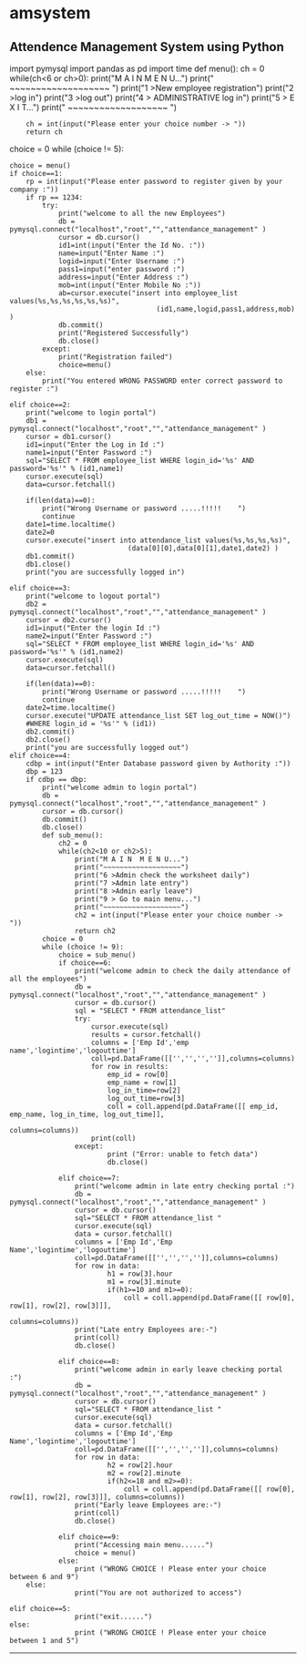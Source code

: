 # amsystem
Attendence Management System using Python
-------------------------------------------------------------------------------------------------------------------------------------
import pymysql
import pandas as pd
import time
def menu():
    ch = 0
    while(ch<6 or ch>0):
        print("M A I N  M E N U...")
        print(" ~~~~~~~~~~~~~~~~~~~ ")
        print("1 >New employee registration")
        print("2 >log in")
        print("3 >log out")
        print("4 > ADMINISTRATIVE log in")
        print("5 > E X I T...")
        print(" ~~~~~~~~~~~~~~~~~~~ ")
    
        ch = int(input("Please enter your choice number -> "))
        return ch
    
choice = 0
while (choice != 5):
    
    choice = menu()
    if choice==1:
        rp = int(input("Please enter password to register given by your company :"))
        if rp == 1234:
            try:
                print("welcome to all the new Employees")
                db = pymysql.connect("localhost","root","","attendance_management" )
                cursor = db.cursor()
                id1=int(input("Enter the Id No. :"))
                name=input("Enter Name :")
                logid=input("Enter Username :")
                pass1=input("enter password :")
                address=input("Enter Address :")
                mob=int(input("Enter Mobile No :"))
                ab=cursor.execute("insert into employee_list values(%s,%s,%s,%s,%s,%s)",
                                        (id1,name,logid,pass1,address,mob) )
                db.commit()
                print("Registered Successfully")
                db.close()
            except:
                print("Registration failed")
                choice=menu()
        else:
            print("You entered WRONG PASSWORD enter correct password to register :")
            
    elif choice==2:
        print("welcome to login portal")
        db1 = pymysql.connect("localhost","root","","attendance_management" )
        cursor = db1.cursor()
        id1=input("Enter the Log in Id :")
        name1=input("Enter Password :")
        sql="SELECT * FROM employee_list WHERE login_id='%s' AND password='%s'" % (id1,name1)
        cursor.execute(sql)
        data=cursor.fetchall()
        
        if(len(data)==0):
            print("Wrong Username or password .....!!!!!    ")
            continue
        date1=time.localtime()
        date2=0
        cursor.execute("insert into attendance_list values(%s,%s,%s,%s)",
                                 (data[0][0],data[0][1],date1,date2) )
        db1.commit()
        db1.close()
        print("you are successfully logged in")
        
    elif choice==3:
        print("welcome to logout portal")
        db2 = pymysql.connect("localhost","root","","attendance_management" )
        cursor = db2.cursor()
        id1=input("Enter the login Id :")
        name2=input("Enter Password :")
        sql="SELECT * FROM employee_list WHERE login_id='%s' AND password='%s'" % (id1,name2)
        cursor.execute(sql)
        data=cursor.fetchall()
        
        if(len(data)==0):
            print("Wrong Username or password .....!!!!!    ")
            continue
        date2=time.localtime()
        cursor.execute("UPDATE attendance_list SET log_out_time = NOW()") 
        #WHERE login_id = '%s'" % (id1))
        db2.commit()
        db2.close()
        print("you are successfully logged out")
    elif choice==4:
        cdbp = int(input("Enter Database password given by Authority :"))
        dbp = 123
        if cdbp == dbp:
            print("welcome admin to login portal")
            db = pymysql.connect("localhost","root","","attendance_management" )
            cursor = db.cursor()
            db.commit()
            db.close()
            def sub_menu():
                ch2 = 0
                while(ch2<10 or ch2>5):
                    print("M A I N  M E N U...")
                    print("~~~~~~~~~~~~~~~~~~~")
                    print("6 >Admin check the worksheet daily")
                    print("7 >Admin late entry")
                    print("8 >Admin early leave")
                    print("9 > Go to main menu...")
                    print("~~~~~~~~~~~~~~~~~~~")
                    ch2 = int(input("Please enter your choice number -> "))
                    return ch2
            choice = 0
            while (choice != 9):
                choice = sub_menu()
                if choice==6:
                    print("welcome admin to check the daily attendance of all the employees")
                    db = pymysql.connect("localhost","root","","attendance_management" )
                    cursor = db.cursor()
                    sql = "SELECT * FROM attendance_list" 
                    try:
                        cursor.execute(sql)
                        results = cursor.fetchall()
                        columns = ['Emp Id','emp name','logintime','logouttime']
                        coll=pd.DataFrame([['','','','']],columns=columns)
                        for row in results:
                            emp_id = row[0]
                            emp_name = row[1]
                            log_in_time=row[2]
                            log_out_time=row[3]
                            coll = coll.append(pd.DataFrame([[ emp_id, emp_name, log_in_time, log_out_time]],
                                                            columns=columns))
                        print(coll)
                    except:
                            print ("Error: unable to fetch data")
                            db.close()
                            
                elif choice==7:
                    print("welcome admin in late entry checking portal :")
                    db = pymysql.connect("localhost","root","","attendance_management" )
                    cursor = db.cursor()
                    sql="SELECT * FROM attendance_list "
                    cursor.execute(sql)
                    data = cursor.fetchall()
                    columns = ['Emp Id','Emp Name','logintime','logouttime']
                    coll=pd.DataFrame([['','','','']],columns=columns)
                    for row in data:
                            h1 = row[3].hour
                            m1 = row[3].minute
                            if(h1>=10 and m1>=0):
                                coll = coll.append(pd.DataFrame([[ row[0], row[1], row[2], row[3]]],
                                                                columns=columns))
                    print("Late entry Employees are:-")
                    print(coll)
                    db.close()
                    
                elif choice==8:
                    print("welcome admin in early leave checking portal :")
                    db = pymysql.connect("localhost","root","","attendance_management" )
                    cursor = db.cursor()
                    sql="SELECT * FROM attendance_list "
                    cursor.execute(sql)
                    data = cursor.fetchall()
                    columns = ['Emp Id','Emp Name','logintime','logouttime']
                    coll=pd.DataFrame([['','','','']],columns=columns)
                    for row in data:
                            h2 = row[2].hour
                            m2 = row[2].minute
                            if(h2<=18 and m2>=0):
                                coll = coll.append(pd.DataFrame([[ row[0], row[1], row[2], row[3]]], columns=columns))
                    print("Early leave Employees are:-")
                    print(coll)
                    db.close()
                    
                elif choice==9:
                    print("Accessing main menu......")
                    choice = menu()
                else:
                    print ("WRONG CHOICE ! Please enter your choice between 6 and 9")
        else:
                    print("You are not authorized to access")
    
    elif choice==5:
                    print("exit......")
    else:
                    print ("WRONG CHOICE ! Please enter your choice between 1 and 5")
--------------------------------------------------------------------------------------------------------------------------------------



